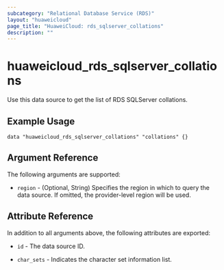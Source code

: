 ```yaml
---
subcategory: "Relational Database Service (RDS)"
layout: "huaweicloud"
page_title: "HuaweiCloud: rds_sqlserver_collations"
description: ""
---
```


# huaweicloud_rds_sqlserver_collations

Use this data source to get the list of RDS SQLServer collations.

## Example Usage

```hcl
data "huaweicloud_rds_sqlserver_collations" "collations" {}
```

## Argument Reference

The following arguments are supported:

* `region` - (Optional, String) Specifies the region in which to query the data source.
  If omitted, the provider-level region will be used.

## Attribute Reference

In addition to all arguments above, the following attributes are exported:

* `id` - The data source ID.

* `char_sets` - Indicates the character set information list.
